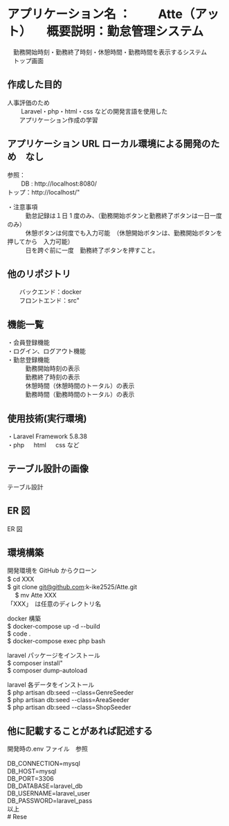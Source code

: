 # アプリケーション名 ：　　 Atte（アット） 　概要説明：勤怠管理システム</br>
　勤務開始時刻・勤務終了時刻・休憩時間・勤務時間を表示するシステム</br>
　トップ画面</br>

## 作成した目的
人事評価のため</br>
　　 Laravel・php・html・css などの開発言語を使用した</br>
　　アプリケーション作成の学習</br>

## アプリケーション URL ローカル環境による開発のため　なし
参照：</br>
　　 DB : http://localhost:8080/ </br>
トップ：http://localhost/" </br>

・注意事項</br>
　　　勤怠記録は１日 1 度のみ、（勤務開始ボタンと勤務終了ボタンは一日一度のみ） </br>
　　　休憩ボタンは何度でも入力可能　（休憩開始ボタンは、勤務開始ボタンを押してから　入力可能）</br>
　　　日を跨ぐ前に一度　勤務終了ボタンを押すこと。</br>

## 他のリポジトリ
　　バックエンド：docker </br>
　　フロントエンド：src" </br>

## 機能一覧
・会員登録機能 </br>
・ログイン、ログアウト機能 </br>
・勤怠登録機能  </br>
　　　勤務開始時刻の表示 </br>
　　　勤務終了時刻の表示 </br>
　　　休憩時間（休憩時間のトータル）の表示 </br>
　　　勤務時間（勤務時間のトータル）の表示 </br>

## 使用技術(実行環境)
・Laravel Framework 5.8.38 </br>
・php 　 html 　 css など </br>

## テーブル設計の画像
テーブル設計
## ER 図
ER 図

## 環境構築
開発環境を GitHub からクローン　 </br>
$ cd XXX 　 </br>
$ git clone git@github.com:k-ike2525/Atte.git  </br>　 
$ mv Atte XXX 　 </br>
「XXX」　は任意のディレクトリ名 </br>

docker 構築 </br>
$ docker-compose up -d --build </br>
$ code . </br>
$ docker-compose exec php bash </br>

laravel パッケージをインストール </br>
$ composer install" </br>
$ composer dump-autoload

laravel 各データをインストール </br>
$ php artisan db:seed --class=GenreSeeder</br>
$ php artisan db:seed --class=AreaSeeder</br>
$ php artisan db:seed --class=ShopSeeder</br>


## 他に記載することがあれば記述する
開発時の.env ファイル　参照 </br>

DB_CONNECTION=mysql 　 </br>
DB_HOST=mysql </br>
DB_PORT=3306 </br>
DB_DATABASE=laravel_db </br>
DB_USERNAME=laravel_user </br>
DB_PASSWORD=laravel_pass </br>
以上 </br># Rese
